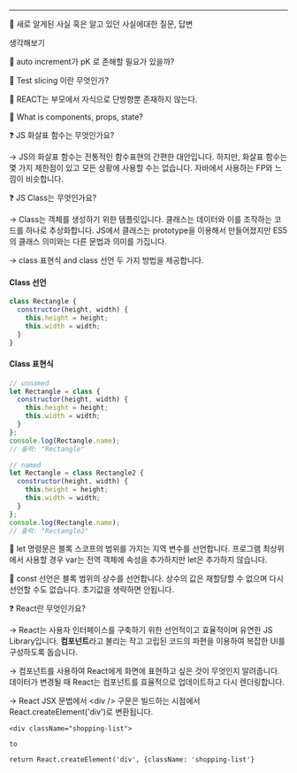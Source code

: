 
---

🍎 새로 알게된 사실 혹은 알고 있던 사실에대한 질문, 답변

생각해보기

🍎 auto increment가 pK 로 존해할 필요가 있을까?

🍎 Test slicing 이란 무엇인가?

🍎 REACT는 부모에서 자식으로 단방향뿐 존재하지 않는다.

🍊 What is components, props, state?

❓ JS 화살표 함수는 무엇인가요?

→ JS의 화살표 함수는 전통적인 함수표현의 간편한 대안입니다. 하지만, 화살표 함수는 몇 가지 제한점이 있고 모든 상황에 사용할 수는 없습니다. 자바에서 사용하는 FP와 느낌이 비슷합니다.

❓ JS Class는 무엇인가요?

→ Class는 객체를 생성하기 위한 템플릿입니다. 클래스는 데이터와 이를 조작하는 코드를 하나로 추상화합니다. JS에서 클래스는 prototype을 이용해서 만들어졌지만 ES5의 클래스 의미와는 다른 문법과 의미를 가집니다.

→ class 표현식 and class 선언 두 가지 방법을 제공합니다.

#### Class 선언
```js
class Rectangle {
  constructor(height, width) {
    this.height = height;
    this.width = width;
  }
}
```

#### Class 표현식
```js
// unnamed
let Rectangle = class {
  constructor(height, width) {
    this.height = height;
    this.width = width;
  }
};
console.log(Rectangle.name);
// 출력: "Rectangle"

// named
let Rectangle = class Rectangle2 {
  constructor(height, width) {
    this.height = height;
    this.width = width;
  }
};
console.log(Rectangle.name);
// 출력: "Rectangle2"

```

🍎 let 명령문은 블록 스코프의 범위를 가지는 지역 변수를 선언합니다. 프로그램 최상위에서 사용할 경우 var는 전역 객체에 속성을 추가하지만 let은 추가하지 않습니다.

🍎 const 선언은 블록 범위의 상수를 선언합니다. 상수의 값은 재할당할 수 없으며 다시 선언할 수도 없습니다. 초기값을 생략하면 안됩니다.

❓ React란 무엇인가요?

→ React는 사용자 인터페이스를 구축하기 위한 선언적이고 효율적이며 유연한 JS Library입니다. **컴포넌트**라고 불리는 작고 고립된 코드의 파편을 이용하여 복잡한 UI를 구성하도록 돕습니다.

→ 컴포넌트를 사용하여 React에게 화면에 표현하고 싶은 것이 무엇인지 알려줍니다. 데이터가 변경될 때 React는 컴포넌트를 효율적으로 업데이트하고 다시 렌더링합니다.

→ React JSX 문법에서 \<div \/> 구문은 빌드하는 시점에서 React.createElement('div')로 변환됩니다.

~~~react
<div className="shopping-list">

to

return React.createElement('div', {className: 'shopping-list'}
~~~
